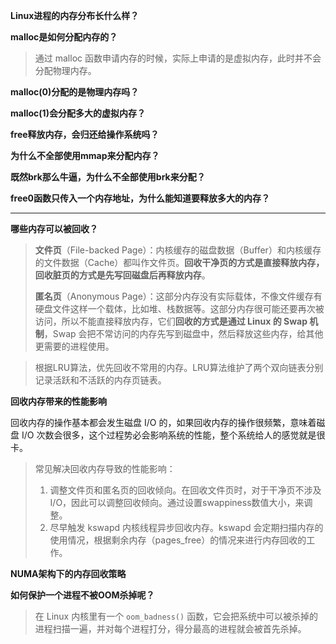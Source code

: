 **Linux进程的内存分布长什么样？**

**malloc是如何分配内存的？**

> 通过 malloc 函数申请内存的时候，实际上申请的是虚拟内存，此时并不会分配物理内存。

**malloc(0)分配的是物理内存吗？**

**malloc(1)会分配多大的虚拟内存？**

**free释放内存，会归还给操作系统吗？**

**为什么不全部使用mmap来分配内存？**

**既然brk那么牛逼，为什么不全部使用brk来分配？**

**free0函数只传入一个内存地址，为什么能知道要释放多大的内存？**

---

**哪些内存可以被回收？**

> **文件页**（File-backed Page）：内核缓存的磁盘数据（Buffer）和内核缓存的文件数据（Cache）都叫作文件页。**回收干净页的方式是直接释放内存，回收脏页的方式是先写回磁盘后再释放内存**。
>
> **匿名页**（Anonymous Page）：这部分内存没有实际载体，不像文件缓存有硬盘文件这样一个载体，比如堆、栈数据等。这部分内存很可能还要再次被访问，所以不能直接释放内存，它们**回收的方式是通过 Linux 的 Swap 机制**，Swap 会把不常访问的内存先写到磁盘中，然后释放这些内存，给其他更需要的进程使用。

> 根据LRU算法，优先回收不常用的内存。LRU算法维护了两个双向链表分别记录活跃和不活跃的内存页链表。

**回收内存带来的性能影响**

回收内存的操作基本都会发生磁盘 I/O 的，如果回收内存的操作很频繁，意味着磁盘 I/O 次数会很多，这个过程势必会影响系统的性能，整个系统给人的感觉就是很卡。

> 常见解决回收内存导致的性能影响：
>
> 1. 调整文件页和匿名页的回收倾向。在回收文件页时，对于干净页不涉及I/O，因此可以调整回收倾向。通过设置swappiness数值大小，来调整。
> 2. 尽早触发 kswapd 内核线程异步回收内存。kswapd 会定期扫描内存的使用情况，根据剩余内存（pages_free）的情况来进行内存回收的工作。

**NUMA架构下的内存回收策略**

**如何保护一个进程不被OOM杀掉呢？**

> 在 Linux 内核里有一个 `oom_badness()` 函数，它会把系统中可以被杀掉的进程扫描一遍，并对每个进程打分，得分最高的进程就会被首先杀掉。
